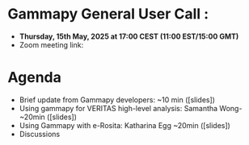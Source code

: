 # Gammapy General User Call : 

* **Thursday, 15th May, 2025 at 17:00 CEST (11:00 EST/15:00 GMT)**
* Zoom meeting link:
  
# Agenda

* Brief update from Gammapy developers: ~10 min ([slides])
* Using gammapy for VERITAS high-level analysis:  Samantha Wong- ~20min ([slides])
* Using Gammapy with e-Rosita: Katharina Egg ~20min ([slides]) 
* Discussions
